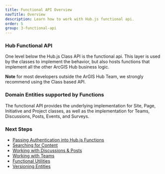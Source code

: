 ```yaml
---
title: Functional API Overview
navTitle: Overview
description: Learn how to work with Hub.js functional api.
order: 5
group: 3-functional-api
---
```


### Hub Functional API

One level below the Hub.js Class API is the functional api. This layer is used by the classes to implement the behavior, but also hosts functions that implement all the other ArcGIS Hub business logic.

**Note** for most developers outside the ArGIS Hub Team, we strongly recommend using the Class based API.

### Domain Entities supported by Functions

The functional API provides the underlying implementation for Site, Page, Initiative and Project classes, as well as the implementation for Teams, Discussions, Posts, Events, and Surveys.

### Next Steps

- [Passing Authentication into Hub.js Functions](/hub.js/guides/functional/authentication)
- [Searching for Content](/hub.js/guides/functional/hub-search)
- [Working with Discussions & Posts](/hub.js/guides/functional/discussions)
- [Working with Teams](/hub.js/guides/functional/teams)
- [Functional Utilities](/hub.js/guides/functional/utilities)
- [Versioning Entities](/hub.js/guides/functional/versioning/)
